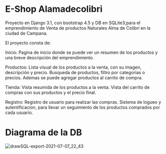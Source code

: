 # E-Shop Alamadecolibri

Proyecto en Django 3.1, con bootstrap 4.5 y DB en SQLite3;para el emprendimiento de Venta de 
productos Naturales Alma de Colibrí en la ciudad de Campana.

El proyecto consta de:

Inicio:
  Pagina de inicio donde se puede ver un resumen de los productos y una breve descripción del emprendimiento.

Productos:
  Lista visual de los productos a la venta, con su imagen, descripción y precio. Busqueda de productos, filtro por categorias o precios. Ademas se puede agregar productos
  al carrito de compra.
  
Tienda:
  Vista resumida de los productos a la venta. Vista del carrito de compras con sus productos y el precio final.

Registro:
  Registro de usuario para realizar las compras. Sistema de logueo y autentificacion, para llevar un seguimiento de 
  los productos comprados por cada usuario.
  
# Diagrama de la DB
![drawSQL-export-2021-07-07_22_43](https://user-images.githubusercontent.com/35976464/124849267-d2287800-df74-11eb-96e9-f395d6a0711f.png)
